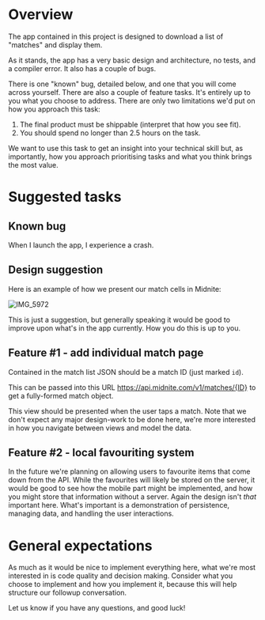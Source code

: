 # Overview
The app contained in this project is designed to download a list of "matches" and display them. 

As it stands, the app has a very basic design and architecture, no tests, and a compiler error. It also has a couple of bugs.

There is one "known" bug, detailed below, and one that you will come across yourself. There are also a couple of feature tasks. It's entirely up to you what you choose to address. There are only two limitations we'd put on how you approach this task:

1. The final product must be shippable (interpret that how you see fit).
2. You should spend no longer than 2.5 hours on the task.

We want to use this task to get an insight into your technical skill but, as importantly, how you approach prioritising tasks and what you think brings the most value.

# Suggested tasks

## Known bug
When I launch the app, I experience a crash.

## Design suggestion
Here is an example of how we present our match cells in Midnite:

![IMG_5972](https://user-images.githubusercontent.com/99171820/159696111-e0f4b8e7-7044-48a1-85f2-54f5b3be32c6.jpg)

This is just a suggestion, but generally speaking it would be good to improve upon what's in the app currently. How you do this is up to you.

## Feature #1 - add individual match page
Contained in the match list JSON should be a match ID (just marked `id`). 

This can be passed into this URL https://api.midnite.com/v1/matches/{ID} to get a fully-formed match object.

This view should be presented when the user taps a match. Note that we don't expect any major design-work to be done here, we're more interested in how you navigate between views and model the data.

## Feature #2 - local favouriting system
In the future we're planning on allowing users to favourite items that come down from the API. While the favourites will likely be stored on the server, it would be good to see how the mobile part might be implemented, and how you might store that information without a server. Again the design isn't *that* important here. What's important is a demonstration of persistence, managing data, and handling the user interactions.

# General expectations
As much as it would be nice to implement everything here, what we're most interested in is code quality and decision making. Consider what you choose to implement and how you implement it, because this will help structure our followup conversation.

Let us know if you have any questions, and good luck!
